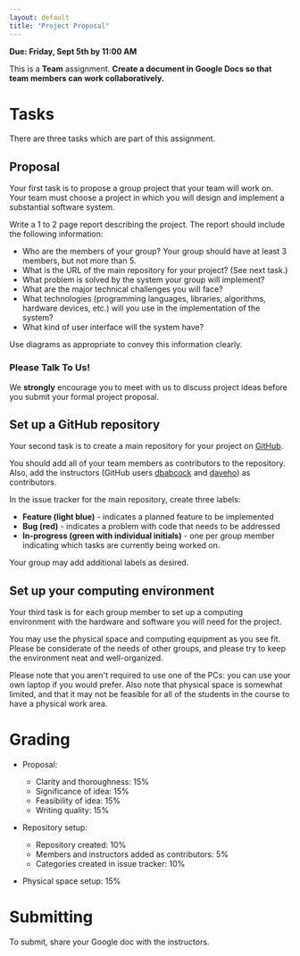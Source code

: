 ```yaml
---
layout: default
title: "Project Proposal"
---
```


**Due: Friday, Sept 5th by 11:00 AM**

This is a **Team** assignment. **Create a document in Google Docs so that team members can work collaboratively.**

# Tasks

There are three tasks which are part of this assignment.

## Proposal

Your first task is to propose a group project that your team will work on. Your team must choose a project in which you will design and implement a substantial software system.

Write a 1 to 2 page report describing the project. The report should include the following information:

-   Who are the members of your group? Your group should have at least 3 members, but not more than 5.
-   What is the URL of the main repository for your project?  (See next task.)
-   What problem is solved by the system your group will implement?
-   What are the major technical challenges you will face?
-   What technologies (programming languages, libraries, algorithms, hardware devices, etc.) will you use in the implementation of the system?
-   What kind of user interface will the system have?

Use diagrams as appropriate to convey this information clearly.

### Please Talk To Us!

We **strongly** encourage you to meet with us to discuss project ideas before you submit your formal project proposal.

## Set up a GitHub repository

Your second task is to create a main repository for your project on [GitHub](https://github.com).

You should add all of your team members as contributors to the repository.  Also, add the instructors (GitHub users [dbabcock](https://github.com/dbabcock) and [daveho](https://github.com/daveho)) as contributors.

In the issue tracker for the main repository, create three labels:

-   **Feature (light blue)** - indicates a planned feature to be implemented
-   **Bug (red)** - indicates a problem with code that needs to be addressed
-   **In-progress (green with individual initials)** - one per group member indicating which tasks are currently being worked on.

Your group may add additional labels as desired.

## Set up your computing environment

Your third task is for each group member to set up a computing environment with the hardware and software you will need for the project.

You may use the physical space and computing equipment as you see fit.  Please be considerate of the needs of other groups, and please try to keep the environment neat and well-organized.

Please note that you aren't required to use one of the PCs: you can use your own laptop if you would prefer.  Also note that physical space is somewhat limited, and that it may not be feasible for all of the students in the course to have a physical work area.

# Grading

* Proposal:

  - Clarity and thoroughness: 15%
  - Significance of idea: 15%
  - Feasibility of idea: 15%
  - Writing quality: 15%

* Repository setup:

  - Repository created: 10%
  - Members and instructors added as contributors: 5%
  - Categories created in issue tracker: 10%

* Physical space setup: 15%

# Submitting

To submit, share your Google doc with the instructors.
